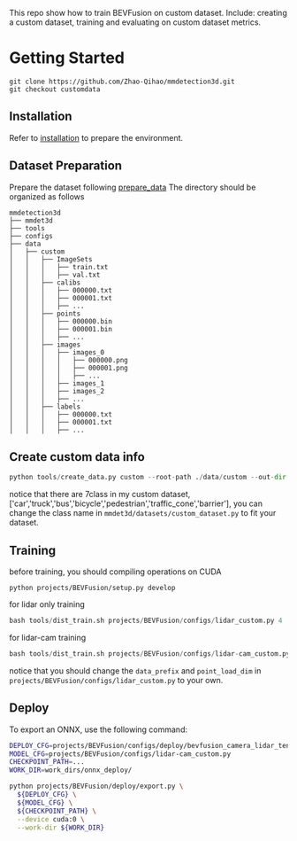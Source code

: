 This repo show how to train BEVFusion on custom dataset. Include: creating a custom dataset, training and evaluating on custom dataset metrics.
# Getting Started
```
git clone https://github.com/Zhao-Qihao/mmdetection3d.git
git checkout customdata
```
## Installation
Refer to [installation](https://mmdetection3d.readthedocs.io/zh-cn/latest/get_started.html) to prepare the environment.
## Dataset Preparation
Prepare the dataset following [prepare_data](https://mmdetection3d.readthedocs.io/zh-cn/latest/advanced_guides/customize_dataset.html)
The directory should be organized as follows
```
mmdetection3d
├── mmdet3d
├── tools
├── configs
├── data
│   ├── custom
│   │   ├── ImageSets
│   │   │   ├── train.txt
│   │   │   ├── val.txt
│   │   ├── calibs
│   │   │   ├── 000000.txt
│   │   │   ├── 000001.txt
│   │   │   ├── ...
│   │   ├── points
│   │   │   ├── 000000.bin
│   │   │   ├── 000001.bin
│   │   │   ├── ...
│   │   ├── images
│   │   │   ├── images_0
│   │   │   │   ├── 000000.png
│   │   │   │   ├── 000001.png
│   │   │   │   ├── ...
│   │   │   ├── images_1
│   │   │   ├── images_2
│   │   │   ├── ...
│   │   ├── labels
│   │   │   ├── 000000.txt
│   │   │   ├── 000001.txt
│   │   │   ├── ...
```

## Create custom data info
```python
python tools/create_data.py custom --root-path ./data/custom --out-dir ./data/custom --extra-tag custom
```
notice that there are 7class in my custom dataset, ['car','truck','bus','bicycle','pedestrian','traffic_cone','barrier'], you can change the class name in `mmdet3d/datasets/custom_dataset.py` to fit your dataset.

## Training
before training, you should compiling operations on CUDA
```
python projects/BEVFusion/setup.py develop
```
for lidar only training
```python
bash tools/dist_train.sh projects/BEVFusion/configs/lidar_custom.py 4
```
for lidar-cam training
```python
bash tools/dist_train.sh projects/BEVFusion/configs/lidar-cam_custom.py 4
```
notice that you should change the `data_prefix` and `point_load_dim` in `projects/BEVFusion/configs/lidar_custom.py` to your own. 

## Deploy
To export an ONNX, use the following command:

```bash
DEPLOY_CFG=projects/BEVFusion/configs/deploy/bevfusion_camera_lidar_tensorrt_dynamic.py
MODEL_CFG=projects/BEVFusion/configs/lidar-cam_custom.py
CHECKPOINT_PATH=...
WORK_DIR=work_dirs/onnx_deploy/

python projects/BEVFusion/deploy/export.py \
  ${DEPLOY_CFG} \
  ${MODEL_CFG} \
  ${CHECKPOINT_PATH} \
  --device cuda:0 \
  --work-dir ${WORK_DIR}
```
